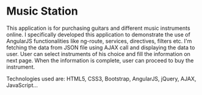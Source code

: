 # Music Station


This application is for purchasing guitars and different music instruments online.
I specifically developed this application to demonstrate the use of AngularJS functionalities like ng-route, services, directives, filters etc.
I'm fetching the data from JSON file using AJAX call and displaying the data to user.
User can select instruments of his choice and fill the information on next page.
When the information is complete, user can proceed to buy the instrument.

Technologies used are: HTML5, CSS3, Bootstrap, AngularJS, jQuery, AJAX, JavaScript...
